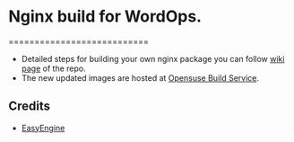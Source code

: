 # Nginx build for WordOps.
===========================
* Detailed steps for building your own nginx package you can follow [wiki page](https://github.com/VirtuBox/nginx-build/wiki) of the repo.
* The new updated images are hosted at [Opensuse Build Service](https://build.opensuse.org/package/show/home:virtubox/nginx).

## Credits

- [EasyEngine](https://github.com/easyengine/easyengine)
